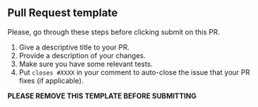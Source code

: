 ## Pull Request template
Please, go through these steps before clicking submit on this PR.

1. Give a descriptive title to your PR.
2. Provide a description of your changes.
3. Make sure you have some relevant tests.
4. Put `closes #XXXX` in your comment to auto-close the issue that your PR fixes (if applicable).

**PLEASE REMOVE THIS TEMPLATE BEFORE SUBMITTING**
